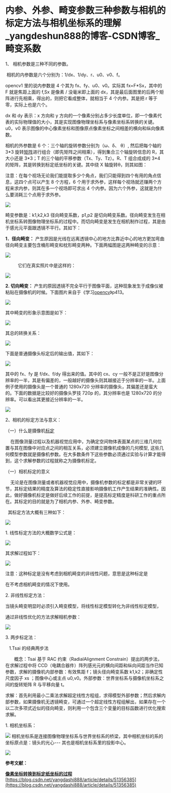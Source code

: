 # 内参、外参、畸变参数三种参数与相机的标定方法与相机坐标系的理解_yangdeshun888的博客-CSDN博客_畸变系数
1、 相机参数是三种不同的参数。

 相机的内参数是六个分别为：1/dx、1/dy、r、u0、v0、f。

opencv1 里的说内参数是 4 个其为 fx、fy、u0、v0。实际其 fx=F\*Sx，其中的 F 就是焦距上面的 f,Sx 是像素 / 没毫米即上面的 dx，其是最后面图里的后两个矩阵进行先相乘，得出的，则把它看成整体，就相当于 4 个内参。其是把 r 等于零，实际上也是六个。

dx 和 dy 表示：x 方向和 y 方向的一个像素分别占多少长度单位，即一个像素代表的实际物理值的大小，其是实现图像物理坐标系与像素坐标系转换的关键。u0，v0 表示图像的中心像素坐标和图像原点像素坐标之间相差的横向和纵向像素数。

相机的外参数是 6 个：三个轴的旋转参数分别为（ω、δ、 θ）, 然后把每个轴的 3\*3 旋转[矩阵](https://so.csdn.net/so/search?q=%E7%9F%A9%E9%98%B5&spm=1001.2101.3001.7020)进行组合（即先矩阵之间相乘），得到集合三个轴旋转信息的 R，其大小还是 3\*3；T 的三个轴的平移参数（Tx、Ty、Tz）。R、T 组合成成的 3\*4 的矩阵，其是转换到标定纸坐标的关键。其中绕 X 轴旋转θ，则其如图：

注意：在每个视场无论我们能提取多少个角点，我们只能得到四个有用的角点信息，这四个点可以产生 8 个方程，6 个用于求外参，这样每个视场就还赚两个方程来求内参，则其在多一个视场即可求出 4 个内参。因为六个外参，这就是为什么要消耗三个点用于求外参。

![](https://img-blog.csdn.net/20160512171214927?watermark/2/text/aHR0cDovL2Jsb2cuY3Nkbi5uZXQv/font/5a6L5L2T/fontsize/400/fill/I0JBQkFCMA==/dissolve/70/gravity/Center)

畸变参数是：k1,k2,k3 径向畸变系数，p1,p2 是切向畸变系数。径向畸变发生在相机坐标系转图像物理坐标系的过程中。而切向畸变是发生在相机制作过程，其是由于感光元平面跟透镜不平行。其如下：

**1．径向畸变：** 产生原因是光线在远离透镜中心的地方比靠近中心的地方更加弯曲径向畸变主要包含桶形畸变和枕形畸变两种。下面两幅图是这两种畸变的示意：

![](https://img-blog.csdn.net/20141103095355515?watermark/2/text/aHR0cDovL2Jsb2cuY3Nkbi5uZXQvb250aGV3YXlzdWNjZXNz/font/5a6L5L2T/fontsize/400/fill/I0JBQkFCMA==/dissolve/70/gravity/Center)

          它们在真实照片中是这样的：

![](https://img-blog.csdn.net/20141103095546952?watermark/2/text/aHR0cDovL2Jsb2cuY3Nkbi5uZXQvb250aGV3YXlzdWNjZXNz/font/5a6L5L2T/fontsize/400/fill/I0JBQkFCMA==/dissolve/70/gravity/Center)

**2. 切向畸变：** 产生的原因透镜不完全平行于图像平面，这种现象发生于成像仪被粘贴在摄像机的时候。下面图片来自于《学习[opencv](https://so.csdn.net/so/search?q=opencv&spm=1001.2101.3001.7020)》p413。

![](https://img-blog.csdn.net/20141103095720515?watermark/2/text/aHR0cDovL2Jsb2cuY3Nkbi5uZXQvb250aGV3YXlzdWNjZXNz/font/5a6L5L2T/fontsize/400/fill/I0JBQkFCMA==/dissolve/70/gravity/Center)

其中畸变的形象示意图是如下：

![](https://img-blog.csdn.net/20160929135941127?watermark/2/text/aHR0cDovL2Jsb2cuY3Nkbi5uZXQv/font/5a6L5L2T/fontsize/400/fill/I0JBQkFCMA==/dissolve/70/gravity/Center)

其总的转换关系：

![](https://img-blog.csdn.net/20160509220120773?watermark/2/text/aHR0cDovL2Jsb2cuY3Nkbi5uZXQv/font/5a6L5L2T/fontsize/400/fill/I0JBQkFCMA==/dissolve/70/gravity/Center)

下面是普通摄像头标定后的输出值，其如下：

![](https://img-blog.csdn.net/20160824202655212?watermark/2/text/aHR0cDovL2Jsb2cuY3Nkbi5uZXQv/font/5a6L5L2T/fontsize/400/fill/I0JBQkFCMA==/dissolve/70/gravity/Center)

其中的 fx、fy 是 f/dx、f/dy 得出来的值。其中的 cx、cy 一般不是正好是图像分辨率的一半，其是有偏差的，一般越好的摄像头则其越接近于分辨率的一半。上面例子使用的摄像头是一个普通的 1280x720 分辨率的摄像头，其偏差还是蛮大的。下面的数据是比较好的摄像头罗技 720p 的，其分辨率也是 1280x720 的分辨率。可以看出其更接近分辨率的一半。

![](https://img-blog.csdn.net/20160824203131517?watermark/2/text/aHR0cDovL2Jsb2cuY3Nkbi5uZXQv/font/5a6L5L2T/fontsize/400/fill/I0JBQkFCMA==/dissolve/70/gravity/Center)

2、相机的标定方法与意义：

（一）什么是摄像机[标定](https://so.csdn.net/so/search?q=%E6%A0%87%E5%AE%9A&spm=1001.2101.3001.7020)

    在图像测量过程以及机器视觉应用中，为确定空间物体表面某点的三维几何位置与其在图像中对应点之间的相互关系，必须建立摄像机成像的几何模型, 这些几何模型参数就是摄像机参数。在大多数条件下这些参数必须通过实验与计算才能得到，这个求解参数的过程就称之为摄像机标定。

（一）相机标定的意义

    无论是在图像测量或者机器视觉应用中，摄像机参数的标定都是非常关键的环节，其标定结果的精度及算法的稳定性直接影响摄像机工作产生结果的准确性。因此，做好摄像机标定是做好后续工作的前提，是提高标定精度是科研工作的重点所在。其标定的目的就是为了相机内参、外参、畸变参数。

  其标定方法大概有三种如下：

![](https://img-blog.csdn.net/20160929120338637?watermark/2/text/aHR0cDovL2Jsb2cuY3Nkbi5uZXQv/font/5a6L5L2T/fontsize/400/fill/I0JBQkFCMA==/dissolve/70/gravity/Center)

1\. 线性标定方法的大概数学公式是：

![](https://img-blog.csdn.net/20160929120500153?watermark/2/text/aHR0cDovL2Jsb2cuY3Nkbi5uZXQv/font/5a6L5L2T/fontsize/400/fill/I0JBQkFCMA==/dissolve/70/gravity/Center)

其求解过程如下：

![](https://img-blog.csdn.net/20160929134610209?watermark/2/text/aHR0cDovL2Jsb2cuY3Nkbi5uZXQv/font/5a6L5L2T/fontsize/400/fill/I0JBQkFCMA==/dissolve/70/gravity/Center)

注意：这种标定是没有考虑到相机畸变的非线性问题，意思是这种标定是

在不考虑相机畸变的情况下使用。

2\. 非线性标定方法：

当镜头畸变明显时必须引入畸变模型，将线性标定模型转化为非线性标定模型，

通过非线性优化的方法求解相机参数：

![](https://img-blog.csdn.net/20160929135055217?watermark/2/text/aHR0cDovL2Jsb2cuY3Nkbi5uZXQv/font/5a6L5L2T/fontsize/400/fill/I0JBQkFCMA==/dissolve/70/gravity/Center)

3\. 两步标定法：

   1.Tsai 的经典两步法

       概念：Tsai 基于 RAC 约束（RadialAlignment Constrain）提出的两步法，在求解过程中将 CCD（电耦合器件）阵列感光元的横向间距和纵向间距当作已知参数，求解的摄像机内部参数：有效焦距 f；镜头径向畸变系数 k1,k2；非确定性尺度因子 xs ；图像中心或主点 u0,v0。外部参数：世界坐标系与摄像机坐标系之间的旋转矩阵 R 与平移向量 t。

求解：首先利用最小二乘法求解超定线性方程组，求得模型外部参数；然后求解内部参数，如果摄像机无透镜畸变，可通过一个超定线性方程组解出，如果存在一个以二次多项式近似的径向畸变，则利用一个包含三个变量的目标函数进行优化搜索求解。

1\. 相机坐标系：

![](http://image71.360doc.com/DownloadImg/2014/04/1014/40652696_5.jpg)
相机坐标系是连接图像物理坐标系与世界坐标系的桥梁，其中相机坐标的系的坐标原点是：镜头的光心--- 其也是相机坐标系里的投影中心。

![](https://img-blog.csdn.net/20160929142319513?watermark/2/text/aHR0cDovL2Jsb2cuY3Nkbi5uZXQv/font/5a6L5L2T/fontsize/400/fill/I0JBQkFCMA==/dissolve/70/gravity/Center)

**参考文献：** 

[**像素坐标转换到标定纸坐标的过程**](http://blog.csdn.net/wangxiaokun671903/article/details/37966891) 
 [https://blog.csdn.net/yangdashi888/article/details/51356385](https://blog.csdn.net/yangdashi888/article/details/51356385)
